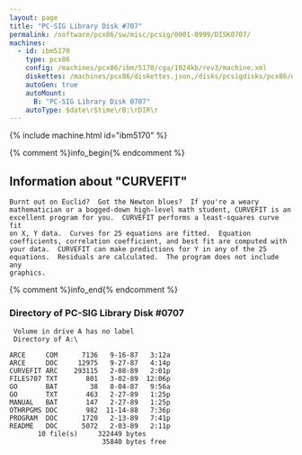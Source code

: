 ```yaml
---
layout: page
title: "PC-SIG Library Disk #707"
permalink: /software/pcx86/sw/misc/pcsig/0001-0999/DISK0707/
machines:
  - id: ibm5170
    type: pcx86
    config: /machines/pcx86/ibm/5170/cga/1024kb/rev3/machine.xml
    diskettes: /machines/pcx86/diskettes.json,/disks/pcsigdisks/pcx86/diskettes.json
    autoGen: true
    autoMount:
      B: "PC-SIG Library Disk 0707"
    autoType: $date\r$time\rB:\rDIR\r
---
```


{% include machine.html id="ibm5170" %}

{% comment %}info_begin{% endcomment %}

## Information about "CURVEFIT"

    Burnt out on Euclid?  Got the Newton blues?  If you're a weary
    mathematician or a bogged-down high-level math student, CURVEFIT is an
    excellent program for you.  CURVEFIT performs a least-squares curve fit
    on X, Y data.  Curves for 25 equations are fitted.  Equation
    coefficients, correlation coefficient, and best fit are computed with
    your data.  CURVEFIT can make predictions for Y in any of the 25
    equations.  Residuals are calculated.  The program does not include any
    graphics.
{% comment %}info_end{% endcomment %}


### Directory of PC-SIG Library Disk #0707

     Volume in drive A has no label
     Directory of A:\

    ARCE     COM      7136   9-16-87   3:12a
    ARCE     DOC     12975   9-27-87   4:14p
    CURVEFIT ARC    293115   2-08-89   2:01p
    FILES707 TXT       801   3-02-89  12:06p
    GO       BAT        38   8-04-87   9:56a
    GO       TXT       463   2-27-89   1:25p
    MANUAL   BAT       147   2-27-89   1:25p
    OTHRPGMS DOC       982  11-14-88   7:36p
    PROGRAM  DOC      1720   2-13-89   7:41p
    README   DOC      5072   2-03-89   2:11p
           10 file(s)     322449 bytes
                           35840 bytes free
